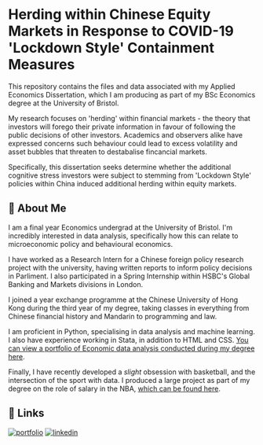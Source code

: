 # Herding within Chinese Equity Markets in Response to COVID-19 'Lockdown Style' Containment Measures

This repository contains the files and data associated with my Applied Economics Dissertation, which I am producing as part of my BSc Economics degree at the University of Bristol.

My research focuses on 'herding' within financial markets - the theory that investors will forego their private information in favour of following the public decisions of other investors. Academics and observers alike have expressed concerns such behaviour could lead to excess volatility and asset bubbles that threaten to destabalise fincancial markets. 

Specifically, this dissertation seeks determine whether the additional cognitive stress investors were subject to stemming from 'Lockdown Style' policies within China induced additional herding within equity markets.


## 🚀 About Me
I am a final year Economics undergrad at the University of Bristol. I'm incredibly interested in data analysis, specifically how this can relate to microeconomic policy and behavioural economics.

I have worked as a Research Intern for a Chinese foreign policy research project with the university, having written reports to inform policy decisions in Parliment. I also participated in a Spring Internship within HSBC's Global Banking and Markets divisions in London.

I joined a year exchange programme at the Chinese University of Hong Kong during the third year of my degree, taking classes in everything from Chinese financial history and Mandarin to programming and law.

I am proficient in Python, specialising in data analysis and machine learning. I also have experience working in Stata, in addition to HTML and CSS. [You can view a portfolio of Economic data analysis conducted during my degree here](https://slblundell.github.io/).

Finally, I have recently developed a *slight* obsession with basketball, and the intersection of the sport with data. I produced a large project as part of my degree on the role of salary in the NBA, [which can be found here](https://slblundell.github.io/project.html).


## 🔗 Links
[![portfolio](https://img.shields.io/badge/my_portfolio-000?style=for-the-badge&logo=ko-fi&logoColor=white)](https://slblundell.github.io/)
[![linkedin](https://img.shields.io/badge/linkedin-0A66C2?style=for-the-badge&logo=linkedin&logoColor=white)](https://www.linkedin.com/in/sam-blundell-7608b7196/)

